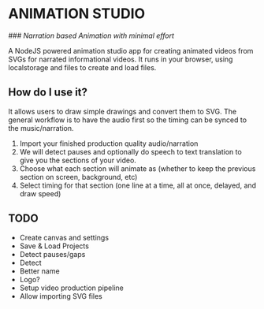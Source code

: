 # ANIMATION STUDIO

*### Narration based Animation with minimal effort*

A NodeJS powered animation studio app for creating animated videos from SVGs for narrated informational videos.
It runs in your browser, using localstorage and files to create and load files.

## How do I use it?

It allows users to draw simple drawings and convert them to SVG.
The general workflow is to have the audio first so the timing can be synced to the music/narration.

1. Import your finished production quality audio/narration
2. We will detect pauses and optionally do speech to text translation to give you the sections of your video.
3. Choose what each section will animate as (whether to keep the previous section on screen, background, etc)
4. Select timing for that section (one line at a time, all at once, delayed, and draw speed)

## TODO

- Create canvas and settings
- Save & Load Projects
- Detect pauses/gaps
- Detect
- Better name
- Logo?
- Setup video production pipeline
- Allow importing SVG files
